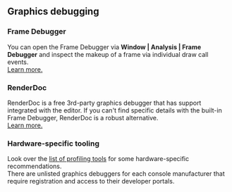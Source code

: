 ## Graphics debugging
### Frame Debugger
You can open the Frame Debugger via **Window | Analysis | Frame Debugger** and inspect the makeup of a frame via individual draw call events.  
[Learn more.](https://docs.unity3d.com/Manual/frame-debugger-window.html)

### RenderDoc
RenderDoc is a free 3rd-party graphics debugger that has support integrated with the editor. If you can't find specific details with the built-in Frame Debugger, RenderDoc is a robust alternative.  
[Learn more.](https://docs.unity3d.com/Manual/RenderDocIntegration.html)

### Hardware-specific tooling
Look over the [list of profiling tools](https://docs.unity3d.com/Manual/performance-profiling-tools.html) for some hardware-specific recommendations.  
There are unlisted graphics debuggers for each console manufacturer that require registration and access to their developer portals.
